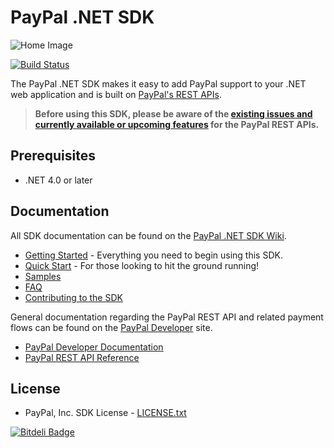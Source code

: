 # PayPal .NET SDK

![Home Image](https://raw.githubusercontent.com/wiki/paypal/PayPal-NET-SDK/images/homepage.jpg)

[![Build Status](https://ci.appveyor.com/api/projects/status/github/paypal/paypal-net-sdk?svg=true)](https://ci.appveyor.com/project/paypal/paypal-net-sdk)

The PayPal .NET SDK makes it easy to add PayPal support to your .NET web application and is built on [PayPal's REST APIs](https://developer.paypal.com/docs/api/).

> **Before using this SDK, please be aware of the [existing issues and currently available or upcoming features](https://github.com/paypal/rest-api-sdk-python/wiki/Existing-Issues-and-Unavailable%5CUpcoming-features) for the PayPal REST APIs.**

## Prerequisites

* .NET 4.0 or later

## Documentation

All SDK documentation can be found on the [PayPal .NET SDK Wiki](https://github.com/paypal/PayPal-NET-SDK/wiki).

* [Getting Started](https://github.com/paypal/PayPal-NET-SDK/wiki#getting-started) - Everything you need to begin using this SDK.
* [Quick Start](https://github.com/paypal/PayPal-NET-SDK/wiki/Quick-Start) - For those looking to hit the ground running!
* [Samples](https://github.com/paypal/PayPal-NET-SDK/wiki/Samples)
* [FAQ](https://github.com/paypal/PayPal-NET-SDK/wiki/Frequently-Asked-Questions)
* [Contributing to the SDK](https://github.com/paypal/PayPal-NET-SDK/wiki/Contributing-to-the-SDK)

General documentation regarding the PayPal REST API and related payment flows can be found on the [PayPal Developer](https://developer.paypal.com/) site. 

* [PayPal Developer Documentation](https://developer.paypal.com/docs/)
* [PayPal REST API Reference](https://developer.paypal.com/webapps/developer/docs/api/)

## License

* PayPal, Inc. SDK License - [LICENSE.txt](https://github.com/paypal/PayPal-NET-SDK/blob/master/LICENSE.txt)

[![Bitdeli Badge](https://d2weczhvl823v0.cloudfront.net/paypal/PayPal-NET-SDK/trend.png)](https://bitdeli.com/free "Bitdeli Badge")
